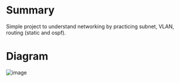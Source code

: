 # Summary
Simple project to understand networking by practicing subnet, VLAN, routing (static and ospf).

# Diagram
![image](https://github.com/user-attachments/assets/109942a0-5d32-4b93-9a35-7910ed912a18)




